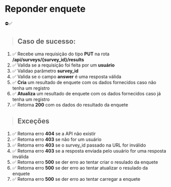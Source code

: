 # Reponder enquete
⛔️✅
> ## Caso de sucesso:
1. ✅ Recebe uma requisição do tipo **PUT** na rota **/api/surveys/{survey_id}/results**
2. ✅ Valida se a requisição foi feita por um **usuário**
3. ✅ Validao parâmetro **survey_id**
4. ✅ Valida se o campo **answer** é uma resposta válida
5. ✅ **Cria** um resultado de enquete com os dados fornecidos caso não tenha um registro 
6. ✅ **Atualiza** um resultado de enquete com os dados fornecidos caso já tenha um registro
7. ✅  Retorna **200** com os dados do resultado da enquete

> ## Exceções
1. ✅ Retorna erro **404** se a API não existir
2. ✅ Retorna erro **403** se não for um usuário 
3. ✅ Retorna erro **403** se o survey_id passado na URL for inválido
4. ✅ Retorna erro **403** se a resposta enviada pelo usuário for uma resposta inválida
5. ✅ Retorna erro **500** se der erro ao tentar criar o resulado da enquete
6. ✅ Retorna erro **500** se der erro ao tentar atualizar o resulado da enquete
7. ✅ Retorna erro **500** se der erro ao tentar carregar a enquete
